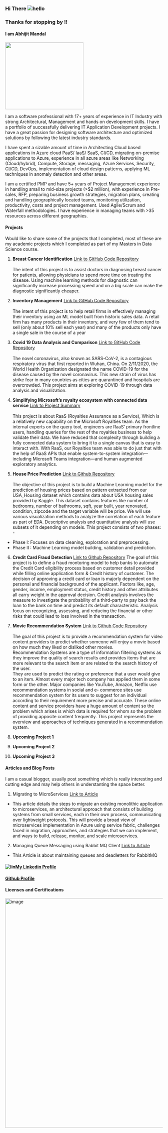 ### Hi There ![hello](https://user-images.githubusercontent.com/13950516/162665123-04f999cc-3391-472e-b922-ebab57d29dd0.png)
### Thanks for stopping by !!

#### I am Abhijit Mandal

<img src="https://user-images.githubusercontent.com/13950516/162675004-c0763482-df03-46d3-ba7c-c541168e18fd.jpg" width="250" height="213" />

I am a software professional with 17+ years of experience in IT Industry with strong Architectural, Management and hands on development skills. I have a portfolio of successfully delivering IT Application Development projects. I have a great passion for designing software architecture and optimized solutions by following the latest industry standards. 

  I have spent a sizable amount of time in Architecting Cloud based applications in Azure cloud PaaS/ IaaS/ SaaS, CI/CD, migrating on-premise applications to Azure, experience in all azure areas like Networking (Cloud/hybrid), Compute, Storage, messaging, Azure Services, Security, CI/CD, DevOps, implementation of cloud design patterns, applying ML techniques in anomaly detection and other areas.

  I am a certified PMP and have 5+ years of Project Management experience in handling small to mid-size projects (>$2 million), with experience in Pre-sales, RFP, preparing business growth strategies, migration plans, creating and handling geographically located teams, monitoring utilization, productivity, costs and project management. Used Agile/Scrum and Waterfall methodologies. I have experience in managing teams with >35 resources across different geographies.

#### Projects

Would like to share some of the projects that I completed, most of these are my academic projects which I completed as part of my Masters in Data Science course.

1. **Breast Cancer Identification** [Link to GitHub Code Repository](https://github.com/abhijitmandal26/dsc520/tree/master/FinalProject)
<br/><br/>The intent of this project is to assist doctors in diagnosing breast cancer for patients, allowing physicians to spend more time on treating the disease. Using machine learning methods for diagnostic can significantly increase processing speed and on a big scale can make the diagnostic significantly cheaper.

2. **Inventory Management** [Link to GitHub Code Repository](https://github.com/abhijitmandal26/dsc530)
<br/><br/>The intent of this project is to help retail firms in effectively managing their inventory using an ML model built from historic sales data. A retail firm has many products in their inventory, and very few of them tend to sell (only about 10% sell each year) and many of the products only have a single sale in the course of a year

3. **Covid 19 Data Analysis and Comparison** [Link to GitHub Code Repository](https://github.com/abhijitmandal26/dsc540/tree/main/FinalProject)
<br/><br/>The novel coronavirus, also known as SARS-CoV-2, is a contagious respiratory virus that first reported in Wuhan, China. On 2/11/2020, the World Health Organization designated the name COVID-19 for the disease caused by the novel coronavirus. This new strain of virus has strike fear in many countries as cities are quarantined and hospitals are overcrowded. This project aims at exploring COVID-19 through data analysis and visualization.

4. **Simplifying Microsoft’s royalty ecosystem with connected data service** [Link to Project Summary](https://www.microsoft.com/insidetrack/blog/simplifying-microsofts-royalty-ecosystem-with-connected-data-service/)
<br/><br/>This project is about RaaS (Royalties Assurance as a Service), Which is a relatively new capability on the Microsoft Royalties team. As the internal experts on the query tool, engineers are RaaS’ primary frontline users, handling queries for the rest of the royalties business to help validate their data. We have reduced that complexity through building a fully connected data system to bring it to a single canvas that is easy to interact with. With RaaS, our Royalties team was able to do just that with the help of RaaS APIs that enable system-to-system integration—including Microsoft Teams integration—and human augmented exploratory analytics.

5. **House Price Prediction** [Link to Github Repository](https://github.com/abhijitmandal26/dsc550)
<br/><br/>The objective of this project is to build a Machine Learning model for the prediction of housing prices based on pattern extracted from our USA_Housing dataset which contains data about USA housing sales provided by Kaggle. This dataset contains features like number of bedrooms, number of bathrooms, sqft, year built, year renovated, condition, zipcode and the target variable will be price. We will use various visualization methods to analyze the correlation of each feature as part of EDA. Descriptive analysis and quantitative analysis will use subsets of it depending on models. This project consists of two phases: - 
  - Phase I: Focuses on data cleaning, exploration and preprocessing.
  - Phase II : Machine Learning model building, validation and prediction.
 
6. **Credit Card Fraud Detection** [Link to Github Repository](https://github.com/abhijitmandal26/dsc630)
The goal of this project is to define a fraud montoring model to help banks to automate the Credit Card eligibility process based on customer detail provided while filling online application form & Credit history of customer.
The decision of approving a credit card or loan is majorly dependent on the personal and financial background of the applicant. Factors like, age, gender, income, employment status, credit history and other attributes all carry weight in the approval decision. Credit analysis involves the measure to investigate the probability of a third-party to pay back the loan to the bank on time and predict its default characteristic. Analysis focus on recognizing, assessing, and reducing the financial or other risks that could lead to loss involved in the transaction.

7. **Movie Recommendation System** [Link to Github Code Repository](https://github.com/abhijitmandal26/DSC680/tree/main/Project1)
<br/><br/>The goal of this project is to provide a recommendation system for video content providers to predict whether someone will enjoy a movie based on how much they liked or disliked other movies.
<br/>Recommendation Systems are a type of information filtering systems as they improve the quality of search results and provides items that are more relevant to the search item or are related to the search history of the user.
<br/>They are used to predict the rating or preference that a user would give to an item. Almost every major tech company has applied them in some form or the other. Major companies like YouTube, Amazon, Netflix use recommendation systems in social and e- commerce sites use recommendation system for its users to suggest for an individual according to their requirement more precise and accurate. These online content and service providers have a huge amount of content so the problem which arises is which data is required for whom so the problem of providing apposite content frequently. This project represents the overview and approaches of techniques generated in a recommendation system.

8. **Upcoming Project 1** 

9. **Upcoming Project 2** 

10. **Upcoming Project 3** 

#### Articles and Blog Posts
I am a casual blogger, usually post something which is really interesting and cutting edge and may help others in understanting the space better.

1. Migrating to MicroServices [Link to Article](https://dzone.com/articles/migrating-to-microservices)

  - This article details the steps to migrate an existing monolithic application to microservices, an architectural approach that consists of building systems from small services, each in their own process, communicating over lightweight protocols. This will provide a broad view of microservices implementation in Azure using service fabric, challenges faced in migration, approaches, and strategies that we can implement, and ways to build, release, monitor, and scale microservices.
   
2. Managing Queue Messaging using Rabbit MQ Client [Link to Article](https://dzone.com/articles/managing-queue-messages-using-rabbitmq-client)

 - This Article is about maintaining queues and deadletters for RabbitMQ



#### ![lin](https://user-images.githubusercontent.com/13950516/162667635-e0d3d3f4-6e9f-4cbf-9308-d86507e2909d.png)[My Linkedin Profile](https://www.linkedin.com/in/abhijitmandal/)

#### [Github Profile](https://github.com/abhijitmandal26)

#### Licenses and Certifications
<img width="731" alt="image" src="https://user-images.githubusercontent.com/13950516/162693185-3a124401-5cd6-48c0-8312-faa12557a805.png">

